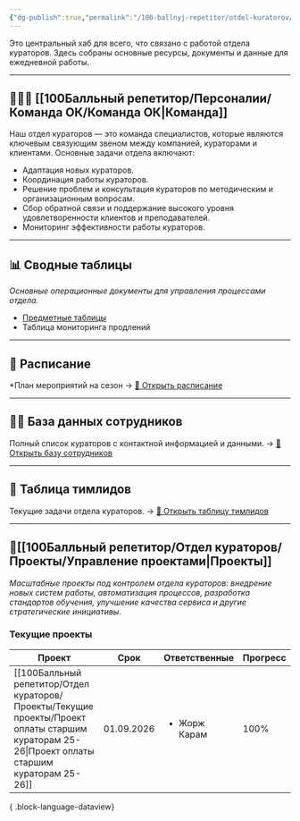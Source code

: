```yaml
---
{"dg-publish":true,"permalink":"/100-ballnyj-repetitor/otdel-kuratorov/otdel-kuratorov/","tags":["#read_me"]}
---
```


Это центральный хаб для всего, что связано с работой отдела кураторов. Здесь собраны основные ресурсы, документы и данные для ежедневной работы.

---

## 🧑‍🤝‍🧑 [[100Балльный репетитор/Персоналии/Команда ОК/Команда ОК\|Команда]]

Наш отдел кураторов — это команда специалистов, которые являются ключевым связующим звеном между компанией, кураторами и клиентами. Основные задачи отдела включают:
*   Адаптация новых кураторов.
*   Координация работы кураторов.
*   Решение проблем и консультация кураторов по методическим и организационным вопросам.
*   Сбор обратной связи и поддержание высокого уровня удовлетворенности клиентов и преподавателей.
*   Мониторинг эффективности работы кураторов.

---

## 📊 Сводные таблицы
*Основные операционные документы для управления процессами отдела.*
*   [Предметные таблицы](https://docs.google.com/spreadsheets/d/1laUl06gTYh3EoBD-riFw6vQMuc76dyOif9z_QauFI3M/edit?gid=1413056015#gid=1413056015)
*   Таблица мониторинга продлений

---

## 📅 Расписание
*План мероприятий на сезон
-> [📎 Открыть расписание](https://docs.google.com/spreadsheets/d/1sZ98g61L9EGjOEL5wXVinjKRZPtnY0Hu6VjnP3O145g/edit?usp=sharing)

---

## 👨‍💼 База данных сотрудников
Полный список кураторов с контактной информацией и данными.
-> [📎 Открыть базу сотрудников](https://docs.google.com/spreadsheets/d/1IKMBwLaKjUrB8nMdhccwyqeVNMDFXFx54P3tLStmq7g/edit?usp=drive_link)

---

## 🎯 Таблица тимлидов
Текущие задачи отдела кураторов.
-> [📎 Открыть таблицу тимлидов](https://docs.google.com/spreadsheets/d/1VFw00wMs2GJ-l4aa9FGh9XVkTxSwII6k73lY0x1aYTQ/edit?gid=2066312826#gid=2066312826)

---
## 📌[[100Балльный репетитор/Отдел кураторов/Проекты/Управление проектами\|Проекты]]
*Масштабные проекты под контролем отдела кураторов: внедрение новых систем работы, автоматизация процессов, разработка стандартов обучения, улучшение качества сервиса и другие стратегические инициативы.*
### Текущие проекты
| Проект                                                                                                                                            | Срок       | Ответственные                | Прогресс |
| ------------------------------------------------------------------------------------------------------------------------------------------------- | ---------- | ---------------------------- | -------- |
| [[100Балльный репетитор/Отдел кураторов/Проекты/Текущие проекты/Проект оплаты старшим кураторам 25-26\|Проект оплаты старшим кураторам 25-26]] | 01.09.2026 | <ul><li>Жорж Карам</li></ul> | 100%     |

{ .block-language-dataview}
